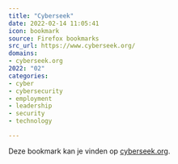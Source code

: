 ```yaml
---
title: "Cyberseek"
date: 2022-02-14 11:05:41
icon: bookmark
source: Firefox bookmarks
src_url: https://www.cyberseek.org/
domains:
- cyberseek.org
2022: "02"
categories:
- cyber
- cybersecurity
- employment
- leadership
- security
- technology

---
```

Deze bookmark kan je vinden op [cyberseek.org](https://www.cyberseek.org/).
